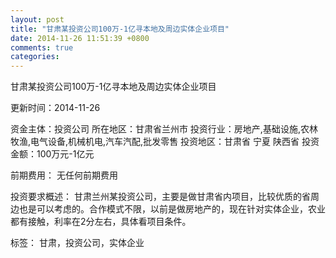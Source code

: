 ```yaml
---
layout: post
title: "甘肃某投资公司100万-1亿寻本地及周边实体企业项目"
date: 2014-11-26 11:51:39 +0800
comments: true
categories: 
---
```

甘肃某投资公司100万-1亿寻本地及周边实体企业项目



更新时间：2014-11-26

资金主体：投资公司
所在地区：甘肃省兰州市
投资行业：房地产,基础设施,农林牧渔,电气设备,机械机电,汽车汽配,批发零售
投资地区：甘肃省 宁夏 陕西省
投资金额：100万元-1亿元

前期费用：
无任何前期费用

投资要求概述：
甘肃兰州某投资公司，主要是做甘肃省内项目，比较优质的省周边也是可以考虑的。合作模式不限，以前是做房地产的，现在针对实体企业，农业都有接触，利率在2分左右，具体看项目条件。

标签：
甘肃，投资公司，实体企业

